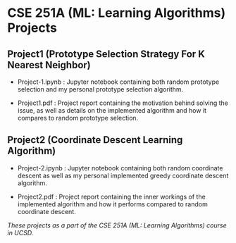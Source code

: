 # CSE 251A (ML: Learning Algorithms) Projects

## Project1 (Prototype Selection Strategy For K Nearest Neighbor)
* Project-1.ipynb : Jupyter notebook containing both random prototype selection and my personal prototype selection algorithm.

* Project1.pdf : Project report containing the motivation behind solving the issue, as well as details on the implemented algorithm and how it compares to random prototype selection.

## Project2 (Coordinate Descent Learning Algorithm)
* Project-2.ipynb : Jupyter notebook containing both random coordinate descent as well as my personal implemented greedy coordinate descent algorithm.

* Project2.pdf : Project report containing the inner workings of the implemented algorithm and how it performs compared to random coordinate descent.

*These projects as a part of the CSE 251A (ML: Learning Algorithms) course in UCSD.*
